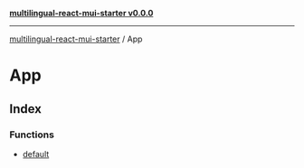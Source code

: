 [**multilingual-react-mui-starter v0.0.0**](../README.md)

---

[multilingual-react-mui-starter](../modules.md) / App

# App

## Index

### Functions

- [default](functions/default.md)
